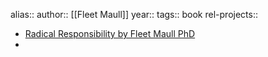 alias::
author:: [[Fleet Maull]]
year::
tags:: book
rel-projects::

- [Radical Responsibility by Fleet Maull PhD](https://www.radicalresponsibilitybook.com/?r_done=1)
-
